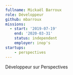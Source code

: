 ```yaml
---
fullname: Mickaël Barroux
role: Développeur
github: mbarroux
missions:
  - start: '2019-07-19'
    end: '2020-03-31'
    status: independent
    employer: inop's
startups:
    - perspectives
---
```


Développeur sur Perspectives
